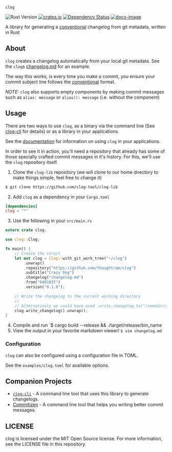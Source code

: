 `clog`

![Rust Version][rustc-image]
[![crates.io][crate-image]][crate-link]
[![Dependency Status][deps-image]][deps-link]
[![docs-image][docs-image]][docs-link]

A library for generating a [conventional][convention] changelog from git
metadata, written in Rust

## About

`clog` creates a changelog automatically from your local git metadata. See the
`clog`s [changelog.md][our_changelog] for an example.

The way this works, is every time you make a commit, you ensure your commit
subject line follows the [conventional][convention] format.

*NOTE:* `clog` also supports empty components by making commit messages such as
`alias: message` or `alias(): message` (i.e. without the component)

## Usage

There are two ways to use `clog`, as a binary via the command line (See
[clog-cli][clog_cli] for details) or as a library in your applications.

See the [documentation][docs-link] for information on using `clog` in your
applications.

In order to see it in action, you'll need a repository that already has some of
those specially crafted commit messages in it's history. For this, we'll use
the `clog` repository itself.

 1. Clone the `clog-lib` repository (we will clone to our home directory to
    make things simple, feel free to change it)

```sh
$ git clone https://github.com/clog-tool/clog-lib
```

 2. Add `clog` as a dependency in your `Cargo.toml`

```toml
[dependencies]
clog = "*"
```

 3. Use the following in your `src/main.rs`

```rust
extern crate clog;

use clog::Clog;

fn main() {
    // Create the struct
    let mut clog = Clog::with_git_work_tree("~/clog")
        .unwrap()
        .repository("https://github.com/thoughtram/clog")
        .subtitle("Crazy Dog")
        .changelog("changelog.md")
        .from("6d8183f")
        .version("0.1.0");

    // Write the changelog to the current working directory
    //
    // Alternatively we could have used .write_changelog_to("/somedir/some_file.md")
    clog.write_changelog().unwrap();
}
```

 4. Compile and run `$ cargo build --release && ./target/release/bin_name
 5. View the output in your favorite markdown viewer! `$ vim changelog.md`

### Configuration

`clog` can also be configured using a configuration file in TOML.

See the `examples/clog.toml` for available options.

## Companion Projects

- [`clog-cli`](http://github.com/clog-tool/clog-cli/) - A command line tool
  that uses this library to generate changelogs.
- [Commitizen](http://commitizen.github.io/cz-cli/) - A command line tool that
  helps you writing better commit messages.

## LICENSE

clog is licensed under the MIT Open Source license. For more information, see the LICENSE file in this repository.

[//]: # (badges)

[docs-image]: https://img.shields.io/docsrs/clog
[docs-link]: https://docs.rs/clog
[rustc-image]: https://img.shields.io/badge/rustc-1.56+-blue.svg
[crate-image]: https://img.shields.io/crates/v/clog.svg
[crate-link]: https://crates.io/crates/clog
[deps-image]: https://deps.rs/repo/github/clog-tool/clog-lib/status.svg
[deps-link]: https://deps.rs/repo/github/clog-tool/clog-lib/


[//]: # (Links)

[convention]: https://github.com/ajoslin/conventional-changelog/blob/a5505865ff3dd710cf757f50530e73ef0ca641da/conventions/angular.md
[our_changelog]: https://github.com/clog-tool/clog-lib/blob/master/changelog.md
[clog_cli]: https://github.com/clog-tool/clog-cli
